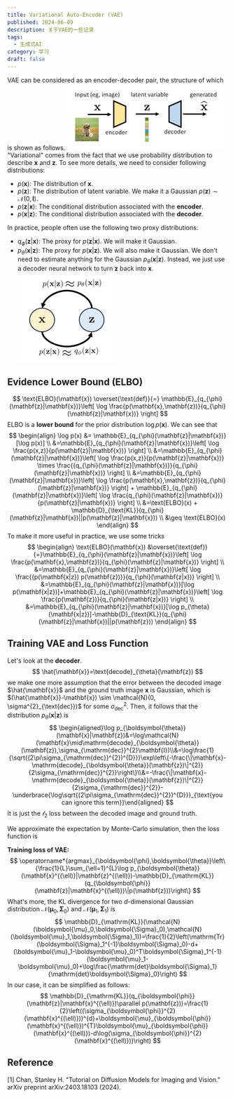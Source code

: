 ```yaml
---
title: Variational Auto-Encoder (VAE)
published: 2024-06-09
description: 关于VAE的一些记录
tags:
  - 生成式AI
category: 学习
draft: false
---
```

VAE can be considered as an encoder-decoder pair, the structure of which is shown as follows.
![VAE](./images/1.png)
"Variational" comes from the fact that we use probability distribution to describe $\mathbf{x}$ and $\mathbf{z}$. To see more details, we need to consider following distributions:
- $p(\mathbf{x})$: The distribution of $\mathbf{x}$.
- $p(\mathbf{z})$: The distribution of latent variable. We make it a Gaussian $p(\mathbf{z})\sim \mathcal{N}(0, \mathbf{I})$.
- $p(\mathbf{z}|\mathbf{x})$: The conditional distribution associated with the **encoder**.
- $p(\mathbf{x}|\mathbf{z})$: The conditional distribution associated with the **decoder**.

In practice, people often use the following two proxy distributions:
- $q_{\phi}(\mathbf{z}|\mathbf{x})$: The proxy for $p(\mathbf{z}|\mathbf{x})$. We will make it Gaussian.
- $p_{\theta}(\mathbf{x}|\mathbf{z})$: The proxy for $p(\mathbf{x}|\mathbf{z})$. We will also make it Gaussian. We don't need to estimate anything for the Gaussian $p_{\theta}(\mathbf{x}|\mathbf{z})$. Instead, we just use a decoder neural network to turn $\mathbf{z}$ back into $\mathbf{x}$.
![aproximation](./images/2.png)
## Evidence Lower Bound (ELBO)
$$
\text{ELBO}(\mathbf{x}) \overset{\text{def}}{=} \mathbb{E}_{q_{\phi}(\mathbf{z}|\mathbf{x})}\left[ \log \frac{p(\mathbf{x},\mathbf{z})}{q_{\phi}(\mathbf{z}|\mathbf{x})} \right]
$$
ELBO is a **lower bound** for the prior distribution $\log p(\mathbf{x})$. We can see that 
$$
\begin{align}
\log p(x) &= \mathbb{E}_{q_{\phi}(\mathbf{z}|\mathbf{x})}[\log p(x)] \\
&=\mathbb{E}_{q_{\phi}(\mathbf{z}|\mathbf{x})}\left[ \log \frac{p(x,z)}{p(\mathbf{z}|\mathbf{x})} \right] \\
&=\mathbb{E}_{q_{\phi}(\mathbf{z}|\mathbf{x})}\left[ \log \frac{p(x,z)}{p(\mathbf{z}|\mathbf{x})} \times \frac{{q_{\phi}(\mathbf{z}|\mathbf{x})}}{q_{\phi}(\mathbf{z}|\mathbf{x})} \right] \\
&=\mathbb{E}_{q_{\phi}(\mathbf{z}|\mathbf{x})}\left[ \log \frac{p(\mathbf{x},\mathbf{z})}{q_{\phi}(\mathbf{z}|\mathbf{x})} \right] + \mathbb{E}_{q_{\phi}(\mathbf{z}|\mathbf{x})}\left[ \log \frac{q_{\phi}(\mathbf{z}|\mathbf{x})}{p(\mathbf{z}|\mathbf{x})} \right] \\
&=\text{ELBO}(x) + \mathbb{D}_{\text{KL}}(q_{\phi}(\mathbf{z}|\mathbf{x})||p(\mathbf{z}|\mathbf{x})) \\
&\geq \text{ELBO}(x)
\end{align}
$$
To make it more useful in practice, we use some tricks
$$
\begin{align}
\text{ELBO}(\mathbf{x}) &\overset{\text{def}}{=}\mathbb{E}_{q_{\phi}(\mathbf{z}|\mathbf{x})}\left[ \log \frac{p(\mathbf{x},\mathbf{z})}{q_{\phi}(\mathbf{z}|\mathbf{x})} \right] \\
&=\mathbb{E}_{q_{\phi}(\mathbf{z}|\mathbf{x})}\left[ \log \frac{{p(\mathbf{x|z}) p(\mathbf{z})}}{q_{\phi}(\mathbf{z|x})} \right] \\
&=\mathbb{E}_{q_{\phi}(\mathbf{z}|\mathbf{x})}[\log p(\mathbf{x|z})]+\mathbb{E}_{q_{\phi}(\mathbf{z}|\mathbf{x})}\left[ \log \frac{p(\mathbf{z})}{q_{\phi}(\mathbf{z|x})} \right] \\
&=\mathbb{E}_{q_{\phi}(\mathbf{z}|\mathbf{x})}[\log p_{\theta}(\mathbf{x|z})]-\mathbb{D}_{\text{KL}}(q_{\phi}(\mathbf{z}|\mathbf{x})||p(\mathbf{z}))
\end{align}
$$
## Training VAE and Loss Function
Let's look at the **decoder**.
$$
\hat{\mathbf{x}}=\text{decode}_{\theta}(\mathbf{z})
$$
we make one more assumption that the error between the decoded image $\hat{\mathbf{x}}$ and the ground truth image $\mathbf{x}$ is Gaussian, which is $(\hat{\mathbf{x}}-\mathbf{x}) \sim \mathcal{N}(0, \sigma^{2}_{\text{dec}})$ for some $\sigma^{2}_{\text{dec}}$. Then, it follows that the distribution $p_{\theta}(\mathbf{x}|\mathbf{z})$ is
$$
\begin{aligned}\log p_{\boldsymbol{\theta}}(\mathbf{x}|\mathbf{z})&=\log\mathcal{N}(\mathbf{x}\mid\mathrm{decode}_{\boldsymbol{\theta}}(\mathbf{z}),\sigma_{\mathrm{dec}}^{2}\mathbf{I})\\&=\log\frac{1}{\sqrt{(2\pi\sigma_{\mathrm{dec}}^{2})^{D}}}\exp\left\{-\frac{\|\mathbf{x}-\mathrm{decode}_{\boldsymbol{\theta}}(\mathbf{z})\|^{2}}{2\sigma_{\mathrm{dec}}^{2}}\right\}\\&=-\frac{\|\mathbf{x}-\mathrm{decode}_{\boldsymbol{\theta}}(\mathbf{z})\|^{2}}{2\sigma_{\mathrm{dec}}^{2}}-\underbrace{\log\sqrt{(2\pi\sigma_{\mathrm{dec}}^{2})^{D}}}_{\text{you can ignore this term}}\end{aligned}
$$
It is just the $\mathcal{l}_{2}$ loss between the decoded image and ground truth.

We approximate the expectation by Monte-Carlo simulation, then the loss function is 

**Training loss of VAE:**
$$
\operatorname*{argmax}_{\boldsymbol{\phi},\boldsymbol{\theta}}\left\{\frac{1}{L}\sum_{\ell=1}^{L}\log p_{\boldsymbol{\theta}}(\mathbf{x}^{(\ell)}|\mathbf{z}^{(\ell)})-\mathbb{D}_{\mathrm{KL}}(q_{\boldsymbol{\phi}}(\mathbf{z}|\mathbf{x}^{(\ell)})\|p(\mathbf{z}))\right\}
$$
What's more, the KL divergence for two $d$-dimensional Gaussian distribution $\mathcal{N}(\boldsymbol{\mu}_{0},\boldsymbol{\Sigma}_{0})$ and $\mathcal{N}(\boldsymbol{\mu}_{1},\boldsymbol{\Sigma}_{1})$ is
$$
\mathbb{D}_{\mathrm{KL}}(\mathcal{N}(\boldsymbol{\mu}_0,\boldsymbol{\Sigma}_0),\mathcal{N}(\boldsymbol{\mu}_1,\boldsymbol{\Sigma}_1))=\frac{1}{2}\left(\mathrm{Tr}(\boldsymbol{\Sigma}_1^{-1}\boldsymbol{\Sigma}_0)-d+(\boldsymbol{\mu}_1-\boldsymbol{\mu}_0)^T\boldsymbol{\Sigma}_1^{-1}(\boldsymbol{\mu}_1-\boldsymbol{\mu}_0)+\log\frac{\mathrm{det}\boldsymbol{\Sigma}_1}{\mathrm{det}\boldsymbol{\Sigma}_0}\right)
$$
In our case, it can be simplified as follows:
$$
\mathbb{D}_{\mathrm{KL}}(q_{\boldsymbol{\phi}}(\mathbf{z}|\mathbf{x}^{(\ell)})\parallel p(\mathbf{z}))=\frac{1}{2}\left((\sigma_{\boldsymbol{\phi}}^{2}(\mathbf{x}^{(\ell)}))^{d}+\boldsymbol{\mu}_{\boldsymbol{\phi}}(\mathbf{x}^{(\ell)})^{T}\boldsymbol{\mu}_{\boldsymbol{\phi}}(\mathbf{x}^{(\ell)})-d\log(\sigma_{\boldsymbol{\phi}}^{2}(\mathbf{x}^{(\ell)}))\right)
$$

## Reference
[1] Chan, Stanley H. "Tutorial on Diffusion Models for Imaging and Vision." arXiv preprint arXiv:2403.18103 (2024).